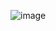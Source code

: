 ![image](https://github.com/SarfarazQadir/Rainbow-App-Javascript-Project/assets/144503703/b4e937b2-ee9c-472b-930b-8546eface926)
